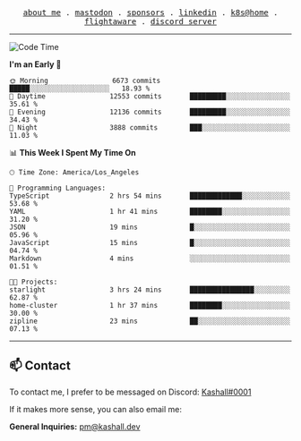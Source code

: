 <p align="center">
  <samp>
    <a href="https://jordanjones.org/">about me</a> .
    <a rel="me" href="https://mastodon.social/@kashall">mastodon</a> .
    <a href="https://github.com/sponsors/kashalls">sponsors</a> .
    <a href="https://linkedin.com/in/jordpjones">linkedin</a> .
    <a href="https://github.com/kashalls/home-cluster">k8s@home</a> .
    <a href="https://flightaware.com/adsb/stats/user/kashalls">flightaware</a> .
    <a href="https://discord.gg/V2WrCfqba9">discord server</a>
  </samp>
</p>

---

<!--START_SECTION:waka-->
![Code Time](http://img.shields.io/badge/Code%20Time-1%2C556%20hrs%2042%20mins-blue)

**I'm an Early 🐤** 

```text
🌞 Morning                6673 commits        █████░░░░░░░░░░░░░░░░░░░░   18.93 % 
🌆 Daytime                12553 commits       █████████░░░░░░░░░░░░░░░░   35.61 % 
🌃 Evening                12136 commits       █████████░░░░░░░░░░░░░░░░   34.43 % 
🌙 Night                  3888 commits        ███░░░░░░░░░░░░░░░░░░░░░░   11.03 % 
```


📊 **This Week I Spent My Time On** 

```text
🕑︎ Time Zone: America/Los_Angeles

💬 Programming Languages: 
TypeScript               2 hrs 54 mins       █████████████░░░░░░░░░░░░   53.68 % 
YAML                     1 hr 41 mins        ████████░░░░░░░░░░░░░░░░░   31.20 % 
JSON                     19 mins             █░░░░░░░░░░░░░░░░░░░░░░░░   05.96 % 
JavaScript               15 mins             █░░░░░░░░░░░░░░░░░░░░░░░░   04.74 % 
Markdown                 4 mins              ░░░░░░░░░░░░░░░░░░░░░░░░░   01.51 % 

🐱‍💻 Projects: 
starlight                3 hrs 24 mins       ████████████████░░░░░░░░░   62.87 % 
home-cluster             1 hr 37 mins        ████████░░░░░░░░░░░░░░░░░   30.00 % 
zipline                  23 mins             ██░░░░░░░░░░░░░░░░░░░░░░░   07.13 % 
```


<!--END_SECTION:waka-->

---

## 📫 Contact

To contact me, I prefer to be messaged on Discord:  [Kashall#0001](https://discord.com/users/201077739589992448)

If it makes more sense, you can also email me:

**General Inquiries:** pm@kashall.dev  
